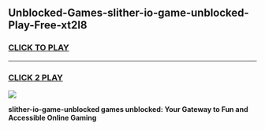 
## Unblocked-Games-slither-io-game-unblocked-Play-Free-xt2l8
<h3>
<a href="https://premium76.site?title=slither-io-game-unblocked&ref=18A1">CLICK TO PLAY</a></h3>
<hr>

<h3>
<a href="https://premium76.site?title=slither-io-game-unblocked&ref=18A1">CLICK 2 PLAY</a>
  
</h3>

<a href="https://premium76.site?title=slither-io-game-unblocked&ref=18A1"><img src="https://clearcache.store/games.png"></a>


**slither-io-game-unblocked games unblocked: Your Gateway to Fun and Accessible Online Gaming**
